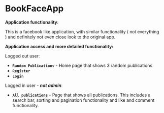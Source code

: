 # BookFaceApp

**Application functionality:**

This is a facebook like application, with similar functionality ( not everything ) and definitely not even close look to the original app.

**Application access and more detailed functionality:**

Logged out user:
- **`Random Publications`** - Home page that shows 3 random publications.
- **`Register`**
- **`Login`**

Logged in user - ***not admin***:
- **`All publications`** - Page that shows all publications. This includes a search bar, sorting and pagination functionality and like and comment functionality.